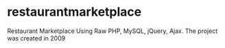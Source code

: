 # restaurantmarketplace
Restaurant Marketplace Using Raw PHP, MySQL, jQuery, Ajax. The project was created in 2009
